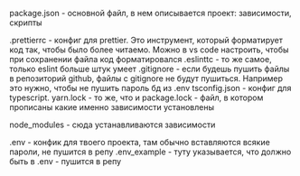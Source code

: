 package.json - основной файл, в нем описывается проект: зависимости, скрипты

.prettierrc - конфиг для prettier. Это инструмент, который форматирует код так, чтобы было более читаемо. Можно в vs code настроить, чтобы при сохранении файла код форматировался
.eslinttc - то же самое, только eslint больше штук умеет
.gitignore - если будешь пушить файлы в репозиторий github, файлы с gitignore не будут пушиться. Например это нужно, чтобы не пушить пароль бд из .env
tsconfig.json - конфиг для typescript.
yarn.lock - то же, что и package.lock - файл, в котором прописаны какие именно зависимости установлены

node_modules - сюда устанавливаются зависимости

.env - конфик для твоего проекта, там обычно вставляются всякие пароли, не пушится в репу
.env_example - туту указывается, что должно быть в .env - пушится в репу
